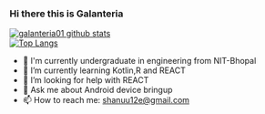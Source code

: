 ### Hi there this is Galanteria 
[![galanteria01 github stats](https://github-readme-stats.vercel.app/api?username=galanteria01&hide=issues&show_icons=true&include_all_commits=true&theme=dracula)](https://github.com/galanteria01)
<br>
[![Top Langs](https://github-readme-stats.vercel.app/api/top-langs/?username=galanteria01&show_icons=true&layout=compact&theme=dracula)](https://github.com/anuraghazra/github-readme-stats)

- 🔭 I'm currently undergraduate in engineering from NIT-Bhopal
- 🌱 I’m currently learning Kotlin,R and REACT
- 🤔 I’m looking for help with REACT
- 💬 Ask me about Android device bringup
- 📫 How to reach me: shanuu12e@gmail.com


